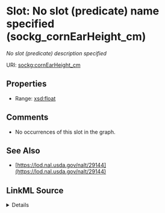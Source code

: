 

# Slot: No slot (predicate) name specified (sockg_cornEarHeight_cm)


_No slot (predicate) description specified_







URI: [sockg:cornEarHeight_cm](https://idir.uta.edu/sockg-ontology/docs/cornEarHeight_cm)



<!-- no inheritance hierarchy -->








## Properties

* Range: [xsd:float](http://www.w3.org/2001/XMLSchema#float)





## Comments

* No occurrences of this slot in the graph.

## See Also

* [https://lod.nal.usda.gov/nalt/29144](https://lod.nal.usda.gov/nalt/29144)



## LinkML Source

<details>

```yaml
name: sockg_cornEarHeight_cm
description: No slot (predicate) description specified
title: No slot (predicate) name specified
comments:
- No occurrences of this slot in the graph.
from_schema: soc-kg
see_also:
- https://lod.nal.usda.gov/nalt/29144
rank: 1000
domain: sockg_Harvest
slot_uri: sockg:cornEarHeight_cm
alias: sockg_cornEarHeight_cm
range: float

```
</details>